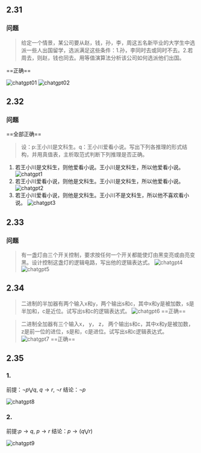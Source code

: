 ## 2.31
### 问题

> 给定一个情景，某公司要从赵，钱，孙，李，周这五名新毕业的大学生中选派一些人出国留学，选派满足这些条件：1.孙，李同时去或同时不去。2.若周去，则赵，钱也同去。用等值演算法分析该公司如何选派他们出国。

==正确==

![chatgpt01](C:\Users\ver\Pictures\Screenshots\2.31.png)
![chatgpt02](C:\Users\ver\Pictures\Screenshots\2.31(1).png)
## 2.32
### 问题 

==全部正确==

> 设：p:王小川是文科生。q：王小川爱看小说。写出下列各推理的形式结构，并用真值表，主析取范式判断下列推理是否正确。

1. 若王小川是文科生，则他爱看小说。王小川是文科生，所以他爱看小说。
![chatgpt1](C:\Users\ver\Pictures\Screenshots\2.32.1.png)
2. 若王小川爱看小说，则他是文科生。王小川是文科生，所以他爱看小说。
![chatgpt2](C:\Users\ver\Pictures\Screenshots\2.32_2.png)
3. 若王小川爱看小说，则他是文科生。王小川不是文科生，所以他不喜欢看小说。
![chatgpt3](C:\Users\ver\Pictures\Screenshots\2.32_3.png)

## 2.33

### 问题

> 有一盏灯由三个开关控制，要求按任何一个开关都能使灯由黑变亮或由亮变黑。设计控制这盏灯的逻辑电路，写出他的逻辑表达式。
![chatgpt4](C:\Users\ver\Pictures\Screenshots\2.33_1.png)
![chatgpt5](C:\Users\ver\Pictures\Screenshots\2.33_2.png)


## 2.34

> 二进制的半加器有两个输入x和y，两个输出s和c，其中x和y是被加数，s是半加和，c是近位。试写出s和c的逻辑表达式。
![chatgpt6](C:\Users\ver\Pictures\Screenshots\2.34_1.png)
==正确==

>二进制全加器有三个输入x， y， z， 两个输出s和c，其中x和y是被加数，z是前一位的进位，s是和，c是进位。试写出s和c逻辑表达式。
![chatgpt7](C:\Users\ver\Pictures\Screenshots\2.34_2.png)
==正确==
## 2.35

### 1.
前提：$\neg p \bigvee q$, $q \rightarrow r$, $\neg r$
结论：$\neg p$

![chatgpt8](C:\Users\ver\Pictures\Screenshots\2.35_1.png)
### 2.
前提:$p \rightarrow q$, $p \rightarrow r$
结论：$p \rightarrow (q \bigvee r)$

![chatgpt9](C:\Users\ver\Pictures\Screenshots\2.36_9.png)

